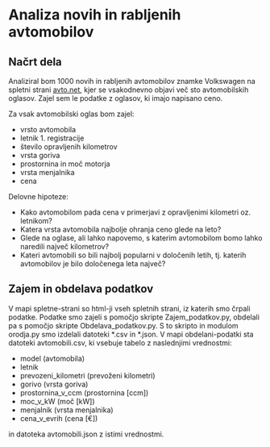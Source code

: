 # Analiza novih in rabljenih avtomobilov

## Načrt dela

Analiziral bom 1000 novih in rabljenih avtomobilov znamke Volkswagen na spletni 
strani [avto.net](https://www.avto.net/Ads/results.asp?znamka=Volkswagen), kjer se
vsakodnevno objavi več sto avtomobilskih oglasov. Zajel sem le podatke z oglasov,
ki imajo napisano ceno.

Za vsak avtomobilski oglas bom zajel:
* vrsto avtomobila
* letnik 1. registracije
* število opravljenih kilometrov
* vrsta goriva
* prostornina in moč motorja
* vrsta menjalnika
* cena

Delovne hipoteze:
* Kako avtomobilom pada cena v primerjavi z opravljenimi kilometri oz. letnikom?
* Katera vrsta avtomobila najbolje ohranja ceno glede na leto?
* Glede na oglase, ali lahko napovemo, s katerim avtomobilom bomo lahko naredili
največ kilometrov?
* Kateri avtomobili so bili najbolj popularni v določenih letih, tj. katerih
avtomobilov je bilo določenega leta največ?

## Zajem in obdelava podatkov

V mapi spletne-strani so html-ji vseh spletnih strani, iz katerih smo črpali podatke. Podatke smo zajeli s pomočjo skripte Zajem_podatkov.py, obdelali pa s pomočjo skripte Obdelava_podatkov.py. S to skripto in modulom orodja.py smo izdelali datoteki *.csv in *.json. V mapi obdelani-podatki sta datoteki avtomobili.csv, ki vsebuje tabelo z naslednjimi vrednostmi:
* model (avtomobila)
* letnik
* prevozeni_kilometri (prevoženi kilometri)
* gorivo (vrsta goriva)
* prostornina_v_ccm (prostornina \[ccm\])
* moc_v_kW (moč \[kW\])
* menjalnik (vrsta menjalnika)
* cena_v_evrih (cena \[€\])

in datoteka avtomobili.json z istimi vrednostmi.
